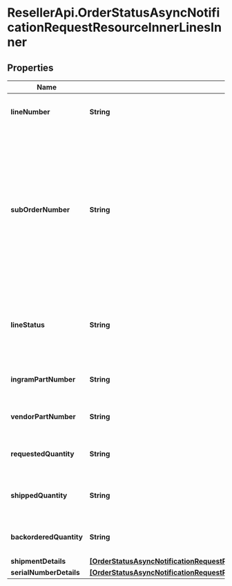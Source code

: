 # ResellerApi.OrderStatusAsyncNotificationRequestResourceInnerLinesInner

## Properties

Name | Type | Description | Notes
------------ | ------------- | ------------- | -------------
**lineNumber** | **String** | The Ingram Micro line number for the product | [optional] 
**subOrderNumber** | **String** | The sub order number. The two-digit prefix is the warehouse code of the warehouse nearest the reseller. The middle number is the order number. The two-digit suffix is the sub order number. | [optional] 
**lineStatus** | **String** | The status for the line item in the order. One of: Backordered, Open, Shipped | [optional] 
**ingramPartNumber** | **String** | The Ingram Micro part number for the line item. | [optional] 
**vendorPartNumber** | **String** | The vendor part number for the line item. | [optional] 
**requestedQuantity** | **String** | The quantity of the line item requested. | [optional] 
**shippedQuantity** | **String** | The quantity of the line item that has been shipped. | [optional] 
**backorderedQuantity** | **String** | The quantity of the line item that is backordered. | [optional] 
**shipmentDetails** | [**[OrderStatusAsyncNotificationRequestResourceInnerLinesInnerShipmentDetailsInner]**](OrderStatusAsyncNotificationRequestResourceInnerLinesInnerShipmentDetailsInner.md) |  | [optional] 
**serialNumberDetails** | [**[OrderStatusAsyncNotificationRequestResourceInnerLinesInnerSerialNumberDetailsInner]**](OrderStatusAsyncNotificationRequestResourceInnerLinesInnerSerialNumberDetailsInner.md) |  | [optional] 


